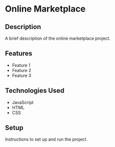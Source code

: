 # Online Marketplace

## Description

A brief description of the online marketplace project.

## Features

- Feature 1
- Feature 2
- Feature 3

## Technologies Used

- JavaScript
- HTML
- CSS

## Setup

Instructions to set up and run the project.
